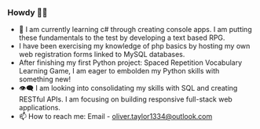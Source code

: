 ### Howdy 🖖🏻

- 🌱 I am currently learning c# through creating console apps. I am putting these fundamentals to the test by developing a text based RPG.
- I have been exercising my knowledge of php basics by hosting my own web registration forms linked to MySQL databases.
- After finishing my first Python project: Spaced Repetition Vocabulary Learning Game, I am eager to embolden my Python skills with something new!
- 👁️‍🗨️ I am looking into consolidating my skills with SQL and creating RESTful APIs. I am focusing on building responsive full-stack web applications.
- 📫 How to reach me: Email - oliver.taylor1334@outlook.com

